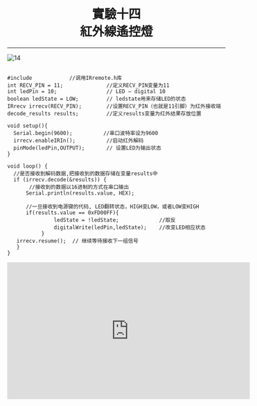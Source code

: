 <center>
<H1> 實驗十四</br>
紅外線遙控燈</br>
</h1>
</center> 

---



<img scr="https://github.com/cow2166/gitbo/blob/master/%E8%9E%A2%E5%B9%95%E5%BF%AB%E7%85%A7%202018-05-01%20%E4%B8%8B%E5%8D%8810.26.09.png?raw=true" alt="14" title="14">
 


<pre><code>
#include <IRremote.h>           //调用IRremote.h库
int RECV_PIN = 11;              //定义RECV_PIN变量为11    
int ledPin = 10;                // LED – digital 10
boolean ledState = LOW;         // ledstate用来存储LED的状态
IRrecv irrecv(RECV_PIN);        //设置RECV_PIN（也就是11引脚）为红外接收端
decode_results results;         //定义results变量为红外结果存放位置

void setup(){
  Serial.begin(9600);          //串口波特率设为9600
  irrecv.enableIRIn();          //启动红外解码
  pinMode(ledPin,OUTPUT);       // 设置LED为输出状态
}

void loop() {
  //是否接收到解码数据,把接收到的数据存储在变量results中
  if (irrecv.decode(&results)) {  
       //接收到的数据以16进制的方式在串口输出   
      Serial.println(results.value, HEX);
    
      //一旦接收到电源键的代码, LED翻转状态，HIGH变LOW，或者LOW变HIGH
      if(results.value == 0xFD00FF){
               ledState = !ledState;             //取反      
               digitalWrite(ledPin,ledState);    //改变LED相应状态        
           }     
   irrecv.resume();  // 继续等待接收下一组信号
   }
}
</pre></code>


<iframe width="560" height="315" src="https://www.youtube.com/embed/wRfbxzkZ2uA" frameborder="0" allow="autoplay; encrypted-media" allowfullscreen></iframe>
